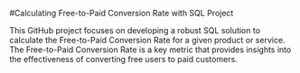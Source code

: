 #Calculating Free-to-Paid Conversion Rate with SQL Project

This GitHub project focuses on developing a robust SQL solution to calculate the Free-to-Paid Conversion Rate for a given product or service. The Free-to-Paid Conversion Rate is a key metric that provides insights into the effectiveness of converting free users to paid customers.
